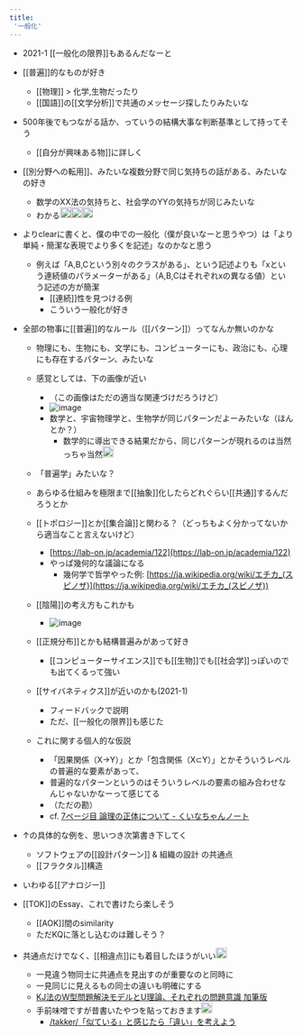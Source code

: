 ```yaml
---
title:
 '一般化'
---
```


- 2021-1 [[一般化の限界]]もあるんだなーと
- [[普遍]]的なものが好き
    - [[物理]] > 化学,生物だったり
    - [[国語]]の[[文学分析]]で共通のメッセージ探したりみたいな
- 500年後でもつながる話か、っていうの結構大事な判断基準として持ってそう
    - [[自分が興味ある物]]に詳しく

- [[別分野への転用]]、みたいな複数分野で同じ気持ちの話がある、みたいなの好き
    - 数学のXX法の気持ちと、社会学のYYの気持ちが同じみたいな
    - わかる<img src='https://scrapbox.io/api/pages/blu3mo-public/takker/icon' alt='takker.icon' height="19.5"/><img src='https://scrapbox.io/api/pages/blu3mo-public/takker/icon' alt='takker.icon' height="19.5"/><img src='https://scrapbox.io/api/pages/blu3mo-public/takker/icon' alt='takker.icon' height="19.5"/>

- よりclearに書くと、僕の中での一般化（僕が良いなーと思うやつ）は「より単純・簡潔な表現でより多くを記述」なのかなと思う
    - 例えば「A,B,Cという別々のクラスがある」、という記述よりも「xという連続値のパラメーターがある」（A,B,Cはそれぞれxの異なる値）という記述の方が簡潔
        - [[連続]]性を見つける例
        - こういう一般化が好き

- 全部の物事に[[普遍]]的なルール（[[パターン]]）ってなんか無いのかな
    - 物理にも、生物にも、文学にも、コンピューターにも、政治にも、心理にも存在するパターン、みたいな
    - 感覚としては、下の画像が近い
        - （この画像はただの適当な関連づけだろうけど）
        - ![image](https://gyazo.com/8e963690e1e418ced6f5c19bcd2064c6/thumb/1000)
        - 数学と、宇宙物理学と、生物学が同じパターンだよーみたいな（ほんとか？）
            - 数学的に導出できる結果だから、同じパターンが現れるのは当然っちゃ当然<img src='https://scrapbox.io/api/pages/blu3mo-public/takker/icon' alt='takker.icon' height="19.5"/>
    - 「普遍学」みたいな？
    - あらゆる仕組みを極限まで[[抽象]]化したらどれぐらい[[共通]]するんだろうとか
    - [[トポロジー]]とか[[集合論]]と関わる？（どっちもよく分かってないから適当なこと言えないけど）
        - [https://lab-on.jp/academia/122](https://lab-on.jp/academia/122)
        - やっぱ幾何的な議論になる
            - 幾何学で哲学やった例: [https://ja.wikipedia.org/wiki/エチカ_(スピノザ)](https://ja.wikipedia.org/wiki/エチカ_(スピノザ))
    - [[陰陽]]の考え方もこれかも
        - ![image](https://cdn-ak.f.st-hatena.com/images/fotolife/k/kumacare/20190921/20190921125921.png)

    - [[正規分布]]とかも結構普遍みがあって好き
        - [[コンピューターサイエンス]]でも[[生物]]でも[[社会学]]っぽいのでも出てくるって強い
    - [[サイバネティクス]]が近いのかも(2021-1)
        - フィードバックで説明
        - ただ、[[一般化の限界]]も感じた

    - これに関する個人的な仮説
        - 「因果関係（X->Y）」とか「包含関係（X⊂Y）」とかそういうレベルの普遍的な要素があって、
        - 普遍的なパターンというのはそういうレベルの要素の組み合わせなんじゃないかなーって感じてる
        - （ただの勘）
        - cf. [7ページ目 論理の正体について - くいなちゃんノート](https://kuina.ch/notebook/page7)

- ↑の具体的な例を、思いつき次第書き下してく
    - ソフトウェアの[[設計パターン]] & 組織の設計 の共通点
    - [[フラクタル]]構造
- いわゆる[[アナロジー]]

- [[TOK]]のEssay、これで書けたら楽しそう
    - [[AOK]]間のsimilarity
    - ただKQに落とし込むのは難しそう？

- 共通点だけでなく、[[相違点]]にも着目したほうがいい<img src='https://scrapbox.io/api/pages/blu3mo-public/takker/icon' alt='takker.icon' height="19.5"/>
    - 一見違う物同士に共通点を見出すのが重要なのと同時に
    - 一見同じに見えるもの同士の違いも明確にする
    - [KJ法のW型問題解決モデルとU理論、それぞれの問題意識 加筆版](https://www.slideshare.net/nishio/kjwu)
    - 手前味噌ですが昔書いたやつを貼っておきます<img src='https://scrapbox.io/api/pages/blu3mo-public/takker/icon' alt='takker.icon' height="19.5"/>
        - [/takker/「似ている」と感じたら「違い」を考えよう](https://scrapbox.io/takker/「似ている」と感じたら「違い」を考えよう)

